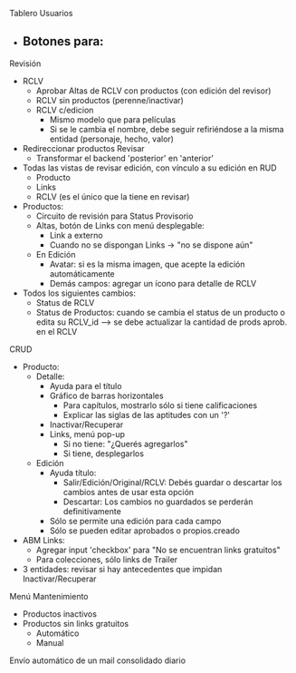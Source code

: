 Tablero Usuarios
- Botones para:
	- 



Revisión
- RCLV
	- Aprobar Altas de RCLV con productos (con edición del revisor)
	- RCLV sin productos (perenne/inactivar)
	- RCLV c/edicion
		- Mismo modelo que para películas
		- Si se le cambia el nombre, debe seguir refiriéndose a la misma entidad (personaje, hecho, valor)
- Redireccionar productos Revisar
	- Transformar el backend 'posterior' en 'anterior'
- Todas las vistas de revisar edición, con vínculo a su edición en RUD
	- Producto
	- Links
	- RCLV (es el único que la tiene en revisar)
- Productos: 
	- Circuito de revisión para Status Provisorio
	- Altas, botón de Links con menú desplegable:
		- Link a externo
		- Cuando no se dispongan Links -> "no se dispone aún"
	- En Edición
		- Avatar: si es la misma imagen, que acepte la edición automáticamente
		- Demás campos: agregar un ícono para detalle de RCLV
- Todos los siguientes cambios:
	- Status de RCLV
	- Status de Productos: cuando se cambia el status de un producto o edita su RCLV_id --> se debe actualizar la cantidad de prods aprob. en el RCLV

CRUD
- Producto:
	- Detalle:
		- Ayuda para el título
		- Gráfico de barras horizontales
			- Para capítulos, mostrarlo sólo si tiene calificaciones
			- Explicar las siglas de las aptitudes con un '?'
		- Inactivar/Recuperar
		- Links, menú pop-up
			- Si no tiene: "¿Querés agregarlos"
			- Si tiene, desplegarlos
	- Edición
		- Ayuda título:
			- Salir/Edición/Original/RCLV: Debés guardar o descartar los cambios antes de usar esta opción
			- Descartar: Los cambios no guardados se perderán definitivamente
		- Sólo se permite una edición para cada campo
		- Sólo se pueden editar aprobados o propios.creado
- ABM Links:
	- Agregar input 'checkbox' para "No se encuentran links gratuitos"
	- Para colecciones, sólo links de Trailer
- 3 entidades: revisar si hay antecedentes que impidan Inactivar/Recuperar

Menú Mantenimiento
- Productos inactivos
- Productos sin links gratuitos
	- Automático
	- Manual

Envío automático de un mail consolidado diario
